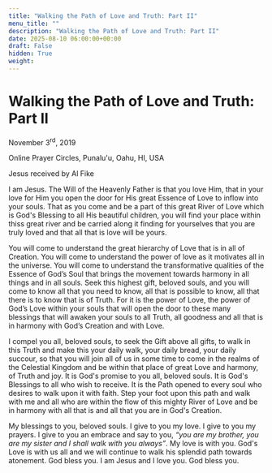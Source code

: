 ```yaml
---
title: "Walking the Path of Love and Truth: Part II"
menu_title: ""
description: "Walking the Path of Love and Truth: Part II"
date: 2025-08-10 06:00:00+00:00
draft: False
hidden: True
weight:
---
```

# Walking the Path of Love and Truth: Part II

November 3<sup>rd</sup>, 2019

Online Prayer Circles, Punalu'u, Oahu, HI, USA

Jesus received by Al Fike

I am Jesus. The Will of the Heavenly Father is that you love Him, that in your love for Him you open the door for His great Essence of Love to inflow into your souls. That as you come and be a part of this great River of Love which is God's Blessing to all His beautiful children, you will find your place within thiss great river and be carried along it finding for yourselves that you are truly loved and that all that is love will be yours.

You will come to understand the great hierarchy of Love that is in all of Creation. You will come to understand the power of love as it motivates all in the universe. You will come to understand the transformative qualities of the Essence of God’s Soul that brings the movement towards harmony in all things and in all souls. Seek this highest gift, beloved souls, and you will come to know all that you need to know, all that is possible to know, all that there is to know that is of Truth. For it is the power of Love, the power of God’s Love within your souls that will open the door to these many blessings that will awaken your souls to all Truth, all goodness and all that is in harmony with God’s Creation and with Love.

I compel you all, beloved souls, to seek the Gift above all gifts, to walk in this Truth and make this your daily walk, your daily bread, your daily succour, so that you will join all of us in some time to come in the realms of the Celestial Kingdom and be within that place of great Love and harmony, of Truth and joy. It is God's promise to you all, beloved souls. It is God's Blessings to all who wish to receive. It is the Path opened to every soul who desires to walk upon it with faith. Step your foot upon this path and walk with me and all who are within the flow of this mighty River of Love and be in harmony with all that is and all that you are in God's Creation.

My blessings to you, beloved souls. I give to you my love. I give to you my prayers. I give to you an embrace and say to you, *“you are my brother, you are my sister and I shall walk with you always”*. My love is with you. God's Love is with us all and we will continue to walk his splendid path towards atonement. God bless you.  I am Jesus and I love you. God bless you.
